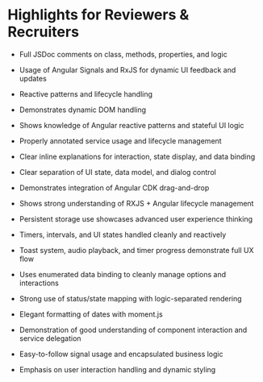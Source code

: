 # Highlights for Reviewers & Recruiters

- Full JSDoc comments on class, methods, properties, and logic
- Usage of Angular Signals and RxJS for dynamic UI feedback and updates
- Reactive patterns and lifecycle handling
- Demonstrates dynamic DOM handling
- Shows knowledge of Angular reactive patterns and stateful UI logic
- Properly annotated service usage and lifecycle management
- Clear inline explanations for interaction, state display, and data binding
- Clear separation of UI state, data model, and dialog control
- Demonstrates integration of Angular CDK drag-and-drop
- Shows strong understanding of RXJS + Angular lifecycle management
- Persistent storage use showcases advanced user experience thinking

- Timers, intervals, and UI states handled cleanly and reactively
- Toast system, audio playback, and timer progress demonstrate full UX flow
- Uses enumerated data binding to cleanly manage options and interactions
- Strong use of status/state mapping with logic-separated rendering
- Elegant formatting of dates with moment.js
- Demonstration of good understanding of component interaction and service delegation
- Easy-to-follow signal usage and encapsulated business logic
- Emphasis on user interaction handling and dynamic styling
